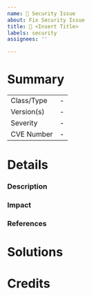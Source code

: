 ```yaml
---
name: 🔐 Security Issue
about: Fix Security Issue
title: 🔐 <Insert Title>
labels: security
assignees: ''

---
```


# Summary 
<!--- 
A short summary of the security issue.
--->

|            |     |
|------------|-----|
| Class/Type | -   |
| Version(s) | -   |
| Severity   | -   |
| CVE Number | -   |

<!---
A quick table based overview, containing the most important details.

Class/Type: Of vulnerability, e.g. xss, buffer-overflow, ... (see https://cwe.mitre.org/
Versions: Affected software versions
Severity: Of the vulnerability (Low, Medium, High, Critical)
CVE Number: number and link to the cve if available
-->


# Details

### Description
<!---
If no detailed information is available through references or CVE, an extensive
description of the vulnerability should be added here.
--->

### Impact
<!---
Describe the impact of the vulnerability.
--->

### References
<!---
Links to related issues or other sources like link to CVE. 
--->

# Solutions
<!--
Describe possible solution(s), how to address this issue.
--->

# Credits
<!--
Whom to thank, kudos for the reporter(s)
-->